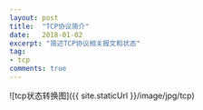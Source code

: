 ```yaml
---
layout: post
title:  "TCP协议简介"
date:   2018-01-02
excerpt: "简述TCP协议相关报文和状态"
tag:
- tcp
comments: true
---
```

![tcp状态转换图]({{ site.staticUrl }}/image/jpg/tcp)
